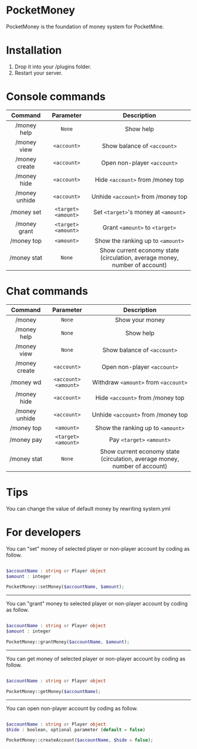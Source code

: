 # PocketMoney

PocketMoney is the foundation of money system for PocketMine.

# Installation
1.  Drop it into your /plugins folder.
2.  Restart your server.

# Console commands

| Command | Parameter | Description |
| :-----: | :-------: | :---------: |
| /money help | `None` | Show help |
| /money view | `<account>` | Show balance of `<account>` |
| /money create | `<account>` | Open non-player `<account>` |
| /money hide | `<account>` | Hide `<account>` from /money top |
| /money unhide | `<account>` | Unhide `<account>` from /money top |
| /money set | `<target>` `<amount>` | Set `<target>`'s money at `<amount>` |
| /money grant | `<target>` `<amount>` | Grant `<amount>` to `<target>` |
| /money top | `<amount>` | Show the ranking up to `<amount>` |
| /money stat | `None` | Show current economy state (circulation, average money, number of account) |

# Chat commands

| Command | Parameter | Description |
| :-----: | :-------: | :---------: |
| /money | `None` | Show your money |
| /money help | `None` | Show help |
| /money view | `None` | Show balance of `<account>` |
| /money create | `<account>` | Open non-player `<account>` |
| /money wd | `<account>` `<amount>` | Withdraw `<amount>` from `<account>` |
| /money hide | `<account>` | Hide `<account>` from /money top |
| /money unhide | `<account>` | Unhide `<account>` from /money top |
| /money top | `<amount>` | Show the ranking up to `<amount>` |
| /money pay | `<target>` `<amount>` | Pay `<target>` `<amount>` |
| /money stat | `None` | Show current economy state (circulation, average money, number of account) |

# Tips

You can change the value of default money by rewriting system.yml

# For developers

You can "set" money of selected player or non-player account by coding as follow.

```php

$accountName : string or Player object
$amount : integer

PocketMoney::setMoney($accountName, $amount);
```

----

You can "grant" money to selected player or non-player account by coding as follow.

```php

$accountName : string or Player object
$amount : integer

PocketMoney::grantMoney($accountName, $amount);
```

----

You can get money of selected player or non-player account by coding as follow.

```php

$accountName : string or Player object

PocketMoney::getMoney($accountName);
```

----

You can open non-player account by coding as follow.

```php

$accountName : string or Player object
$hide : boolean, optional parameter (default = false)

PocketMoney::createAccount($accountName, $hide = false);
```




